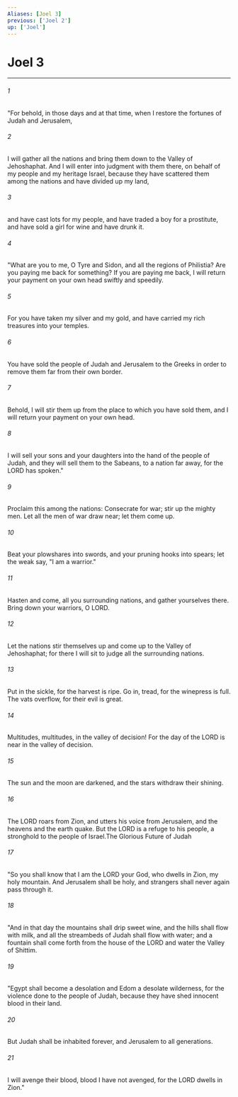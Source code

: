 ```yaml
---
Aliases: [Joel 3]
previous: ['Joel 2']
up: ['Joel']
---
```

# Joel 3
***



###### 1 
"For behold, in those days and at that time, when I restore the fortunes of Judah and Jerusalem, 

###### 2 
I will gather all the nations and bring them down to the Valley of Jehoshaphat. And I will enter into judgment with them there, on behalf of my people and my heritage Israel, because they have scattered them among the nations and have divided up my land, 

###### 3 
and have cast lots for my people, and have traded a boy for a prostitute, and have sold a girl for wine and have drunk it. 

###### 4 
"What are you to me, O Tyre and Sidon, and all the regions of Philistia? Are you paying me back for something? If you are paying me back, I will return your payment on your own head swiftly and speedily. 

###### 5 
For you have taken my silver and my gold, and have carried my rich treasures into your temples. 

###### 6 
You have sold the people of Judah and Jerusalem to the Greeks in order to remove them far from their own border. 

###### 7 
Behold, I will stir them up from the place to which you have sold them, and I will return your payment on your own head. 

###### 8 
I will sell your sons and your daughters into the hand of the people of Judah, and they will sell them to the Sabeans, to a nation far away, for the LORD has spoken." 

###### 9 
Proclaim this among the nations: Consecrate for war; stir up the mighty men. Let all the men of war draw near; let them come up. 

###### 10 
Beat your plowshares into swords, and your pruning hooks into spears; let the weak say, "I am a warrior." 

###### 11 
Hasten and come, all you surrounding nations, and gather yourselves there. Bring down your warriors, O LORD. 

###### 12 
Let the nations stir themselves up and come up to the Valley of Jehoshaphat; for there I will sit to judge all the surrounding nations. 

###### 13 
Put in the sickle, for the harvest is ripe. Go in, tread, for the winepress is full. The vats overflow, for their evil is great. 

###### 14 
Multitudes, multitudes, in the valley of decision! For the day of the LORD is near in the valley of decision. 

###### 15 
The sun and the moon are darkened, and the stars withdraw their shining. 

###### 16 
The LORD roars from Zion, and utters his voice from Jerusalem, and the heavens and the earth quake. But the LORD is a refuge to his people, a stronghold to the people of Israel.The Glorious Future of Judah 

###### 17 
"So you shall know that I am the LORD your God, who dwells in Zion, my holy mountain. And Jerusalem shall be holy, and strangers shall never again pass through it. 

###### 18 
"And in that day the mountains shall drip sweet wine, and the hills shall flow with milk, and all the streambeds of Judah shall flow with water; and a fountain shall come forth from the house of the LORD and water the Valley of Shittim. 

###### 19 
"Egypt shall become a desolation and Edom a desolate wilderness, for the violence done to the people of Judah, because they have shed innocent blood in their land. 

###### 20 
But Judah shall be inhabited forever, and Jerusalem to all generations. 

###### 21 
I will avenge their blood, blood I have not avenged, for the LORD dwells in Zion."
